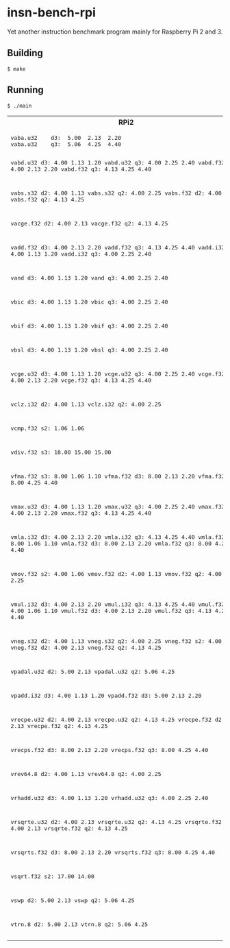 # insn-bench-rpi

Yet another instruction benchmark program mainly for Raspberry Pi 2 and 3.


## Building

```
$ make
```


## Running

```
$ ./main
```

<table>
<tr> <th>RPi2</th> <th>RPi3</th> </tr>
<tr> <td><pre>
vaba.u32    d3:  5.00  2.13  2.20
vaba.u32    q3:  5.06  4.25  4.40

vabd.u32    d3:  4.00  1.13  1.20
vabd.u32    q3:  4.00  2.25  2.40
vabd.f32    d3:  4.00  2.13  2.20
vabd.f32    q3:  4.13  4.25  4.40

vabs.s32    d2:  4.00  1.13
vabs.s32    q2:  4.00  2.25
vabs.f32    d2:  4.00  2.13
vabs.f32    q2:  4.13  4.25

vacge.f32   d2:  4.00  2.13
vacge.f32   q2:  4.13  4.25

vadd.f32    d3:  4.00  2.13  2.20
vadd.f32    q3:  4.13  4.25  4.40
vadd.i32    d3:  4.00  1.13  1.20
vadd.i32    q3:  4.00  2.25  2.40

vand        d3:  4.00  1.13  1.20
vand        q3:  4.00  2.25  2.40

vbic        d3:  4.00  1.13  1.20
vbic        q3:  4.00  2.25  2.40

vbif        d3:  4.00  1.13  1.20
vbif        q3:  4.00  2.25  2.40

vbsl        d3:  4.00  1.13  1.20
vbsl        q3:  4.00  2.25  2.40

vcge.u32    d3:  4.00  1.13  1.20
vcge.u32    q3:  4.00  2.25  2.40
vcge.f32    d3:  4.00  2.13  2.20
vcge.f32    q3:  4.13  4.25  4.40

vclz.i32    d2:  4.00  1.13
vclz.i32    q2:  4.00  2.25

vcmp.f32    s2:  1.06  1.06

vdiv.f32    s3: 18.00 15.00 15.00

vfma.f32    s3:  8.00  1.06  1.10
vfma.f32    d3:  8.00  2.13  2.20
vfma.f32    q3:  8.00  4.25  4.40

vmax.u32    d3:  4.00  1.13  1.20
vmax.u32    q3:  4.00  2.25  2.40
vmax.f32    d3:  4.00  2.13  2.20
vmax.f32    q3:  4.13  4.25  4.40

vmla.i32    d3:  4.00  2.13  2.20
vmla.i32    q3:  4.13  4.25  4.40
vmla.f32    s3:  8.00  1.06  1.10
vmla.f32    d3:  8.00  2.13  2.20
vmla.f32    q3:  8.00  4.25  4.40

vmov.f32    s2:  4.00  1.06
vmov.f32    d2:  4.00  1.13
vmov.f32    q2:  4.00  2.25

vmul.i32    d3:  4.00  2.13  2.20
vmul.i32    q3:  4.13  4.25  4.40
vmul.f32    s3:  4.00  1.06  1.10
vmul.f32    d3:  4.00  2.13  2.20
vmul.f32    q3:  4.13  4.25  4.40

vneg.s32    d2:  4.00  1.13
vneg.s32    q2:  4.00  2.25
vneg.f32    s2:  4.00  1.06
vneg.f32    d2:  4.00  2.13
vneg.f32    q2:  4.13  4.25

vpadal.u32  d2:  5.00  2.13
vpadal.u32  q2:  5.06  4.25

vpadd.i32   d3:  4.00  1.13  1.20
vpadd.f32   d3:  5.00  2.13  2.20

vrecpe.u32  d2:  4.00  2.13
vrecpe.u32  q2:  4.13  4.25
vrecpe.f32  d2:  4.00  2.13
vrecpe.f32  q2:  4.13  4.25

vrecps.f32  d3:  8.00  2.13  2.20
vrecps.f32  q3:  8.00  4.25  4.40

vrev64.8    d2:  4.00  1.13
vrev64.8    q2:  4.00  2.25

vrhadd.u32  d3:  4.00  1.13  1.20
vrhadd.u32  q3:  4.00  2.25  2.40

vrsqrte.u32 d2:  4.00  2.13
vrsqrte.u32 q2:  4.13  4.25
vrsqrte.f32 d2:  4.00  2.13
vrsqrte.f32 q2:  4.13  4.25

vrsqrts.f32 d3:  8.00  2.13  2.20
vrsqrts.f32 q3:  8.00  4.25  4.40

vsqrt.f32   s2: 17.00 14.00

vswp        d2:  5.00  2.13
vswp        q2:  5.06  4.25

vtrn.8      d2:  5.00  2.13
vtrn.8      q2:  5.06  4.25
</pre></td> <td><pre>
vaba.u32    d3:  4.00  2.06  2.10
vaba.u32    q3:  4.00  2.13  2.20

vabd.u32    d3:  3.00  0.56  0.60
vabd.u32    q3:  3.00  1.13  1.20
vabd.f32    d3:  4.00  0.56  0.60
vabd.f32    q3:  4.00  1.13  1.20

vabs.s32    d2:  3.00  0.56
vabs.s32    q2:  3.00  1.13
vabs.f32    d2:  4.00  0.56
vabs.f32    q2:  4.00  1.13

vacge.f32   d2:  2.00  0.56
vacge.f32   q2:  2.00  1.13

vadd.f32    d3:  4.00  0.56  0.60
vadd.f32    q3:  4.00  1.13  1.20
vadd.i32    d3:  2.00  0.56  0.60
vadd.i32    q3:  2.00  1.13  1.20

vand        d3:  1.00  0.56  0.60
vand        q3:  1.06  1.13  1.20

vbic        d3:  1.00  0.56  0.60
vbic        q3:  1.06  1.13  1.20

vbif        d3:  2.00  0.56  0.60
vbif        q3:  2.00  1.13  1.20

vbsl        d3:  2.00  0.56  0.60
vbsl        q3:  2.00  1.13  1.20

vcge.u32    d3:  2.00  0.56  0.60
vcge.u32    q3:  2.00  1.13  1.20
vcge.f32    d3:  2.00  0.56  0.60
vcge.f32    q3:  2.00  1.13  1.20

vclz.i32    d2:  2.00  0.56
vclz.i32    q2:  2.00  1.13

vcmp.f32    s2:  0.56  0.56

vdiv.f32    s3: 13.00 10.00 10.00

vfma.f32    s3:  8.00  0.56  0.70
vfma.f32    d3:  8.00  0.56  0.70
vfma.f32    q3:  8.00  1.13  1.20

vmax.u32    d3:  2.00  0.56  0.60
vmax.u32    q3:  2.00  1.13  1.20
vmax.f32    d3:  4.00  0.56  0.60
vmax.f32    q3:  4.00  1.13  1.20

vmla.i32    d3:  4.00  0.56  0.60
vmla.i32    q3:  4.00  1.13  1.20
vmla.f32    s3:  8.00  0.56  0.70
vmla.f32    d3:  8.00  0.56  0.70
vmla.f32    q3:  8.00  1.13  1.20

vmov.f32    s2:  1.00  0.56
vmov.f32    d2:  1.00  0.56
vmov.f32    q2:  1.06  1.13

vmul.i32    d3:  4.00  0.56  0.60
vmul.i32    q3:  4.00  1.13  1.20
vmul.f32    s3:  4.00  0.56  0.60
vmul.f32    d3:  4.00  0.56  0.60
vmul.f32    q3:  4.00  1.13  1.20

vneg.s32    d2:  2.00  0.56
vneg.s32    q2:  2.00  1.13
vneg.f32    s2:  4.00  0.56
vneg.f32    d2:  4.00  0.56
vneg.f32    q2:  4.00  1.13

vpadal.u32  d2:  4.00  2.06
vpadal.u32  q2:  4.00  2.13

vpadd.i32   d3:  3.00  0.56  0.60
vpadd.f32   d3:  4.00  0.56  0.60

vrecpe.u32  d2:  4.00  0.56
vrecpe.u32  q2:  4.00  1.13
vrecpe.f32  d2:  4.00  0.56
vrecpe.f32  q2:  4.00  1.13

vrecps.f32  d3:  8.00  0.56  0.70
vrecps.f32  q3:  8.00  1.13  1.20

vrev64.8    d2:  2.00  0.56
vrev64.8    q2:  2.00  1.13

vrhadd.u32  d3:  2.00  0.56  0.60
vrhadd.u32  q3:  2.00  1.13  1.20

vrsqrte.u32 d2:  4.00  0.56
vrsqrte.u32 q2:  4.00  1.13
vrsqrte.f32 d2:  4.00  0.56
vrsqrte.f32 q2:  4.00  1.13

vrsqrts.f32 d3:  8.00  0.56  0.70
vrsqrts.f32 q3:  8.00  1.13  1.20

vsqrt.f32   s2: 12.00  9.00

vswp        d2:  1.06  1.06
vswp        q2:  1.06  2.13

vtrn.8      d2:  4.00  3.06
vtrn.8      q2:  4.00  3.13
</pre></td> </tr>
</table>
